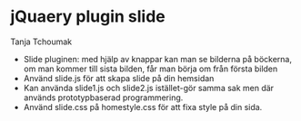 # jQuaery plugin slide

Tanja Tchoumak

* Slide pluginen: med hjälp av knappar kan man se bilderna på böckerna, om man kommer till sista bilden, får man börja om från första bilden
* Använd slide.js för att skapa slide på din hemsidan
* Kan använda slide1.js och slide2.js istället-gör samma sak men där används prototypbaserad programmering.
* Använd slide.css på homestyle.css för att fixa style på din sida.